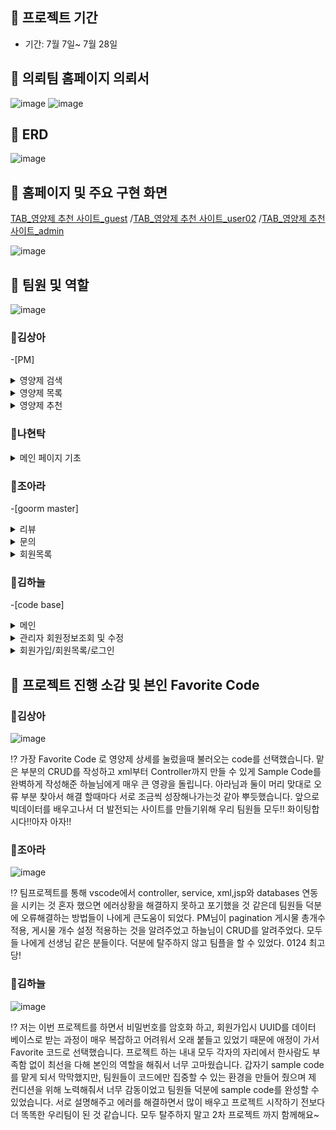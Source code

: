 ## 🐾 프로젝트 기간

- 기간: 7월 7일~ 7월 28일
  

## 🐾 의뢰팀 홈페이지 의뢰서

![image](https://github.com/SSSanga/project_nutrients/assets/132973456/90cd604f-37b0-4b76-8967-2950aa8d53b4)
![image](https://github.com/SSSanga/project_nutrients/assets/132973456/1c049123-9104-4e51-98c2-f1cd241ec178)


##  🐾 ERD

![image](https://github.com/SSSanga/project_nutrients/assets/132973289/fa853d04-8e7e-4da1-bc85-1c65b701d5e6)


##


## 🐾 홈페이지 및 주요 구현 화면
[TAB_영양제 추천 사이트_guest](https://www.youtube.com/watch?v=5T-7S3QLbT8)
/[TAB_영양제 추천 사이트_user02](https://www.youtube.com/watch?v=HiZz9Xk2vTc)
/[TAB_영양제 추천 사이트_admin](https://www.youtube.com/watch?v=7gwySh57mhw)

![image](https://github.com/SSSanga/project_nutrients/assets/132973456/983f20c4-92c3-4190-8a1f-e287314b3abd)




##

## 🐾 팀원 및 역할

![image](https://github.com/SSSanga/project_nutrients/assets/132973456/658fe7fb-a8b0-45ac-9b8f-480966e21a59)


### 💊김상아 
-[PM]

<details>
<summary>영양제 검색</summary>
  
❗ [SearchController.java](https://github.com/SSSanga/project_nutrients/blob/main/src/main/java/com/project/project_nutrients/controller/SearchController.java)

❗ [SearchService.java](https://github.com/SSSanga/project_nutrients/blob/main/src/main/java/com/project/project_nutrients/service/SearchService.java)
</details>

<details>
<summary>영양제 목록</summary>
  
❗ [ListController.java](https://github.com/SSSanga/project_nutrients/blob/main/src/main/java/com/project/project_nutrients/controller/ListController.java)

❗ [ListService.java](https://github.com/SSSanga/project_nutrients/blob/main/src/main/java/com/project/project_nutrients/service/ListService.java)

❗ [supplementMapper.xml](https://github.com/SSSanga/project_nutrients/blob/main/src/main/resources/sqlmapper/mysql/supplementMapper.xml)
</details>

<details>
<summary>영양제 추천</summary>
  
❗ [RecommendationController.java](https://github.com/SSSanga/project_nutrients/blob/main/src/main/java/com/project/project_nutrients/controller/RecommendationController.java)

❗ [RecommService.java](https://github.com/SSSanga/project_nutrients/blob/main/src/main/java/com/project/project_nutrients/service/RecommService.java) 
</details> 

### 💊나현탁
<details>
<summary>메인 페이지 기초</summary>
  
❗ [mainpage.jsp](https://github.com/SSSanga/project_nutrients/blob/main/src/main/webapp/WEB-INF/views/mainpage.jsp)

❗ [main.css](https://github.com/SSSanga/project_nutrients/tree/main/src/main/resources/static/css)

❗ [signup.css](https://github.com/SSSanga/project_nutrients/blob/main/src/main/resources/static/css/signup.css) 
</details> 

### 💊조아라
-[goorm master]
<details>
<summary>리뷰</summary>
  
❗ [ReviewsController.java](https://github.com/SSSanga/project_nutrients/blob/main/src/main/java/com/project/project_nutrients/controller/ReviewsController.java)

❗ [ReviewsService.java](https://github.com/SSSanga/project_nutrients/blob/main/src/main/java/com/project/project_nutrients/service/ReviewsService.java)

❗ [ReviewMapper.xml](https://github.com/SSSanga/project_nutrients/blob/main/src/main/resources/sqlmapper/mysql/ReviewMapper.xml)
</details>

<details>
<summary>문의</summary>
  
❗ [ContactsController.java](https://github.com/SSSanga/project_nutrients/blob/main/src/main/java/com/project/project_nutrients/controller/ContactsController.java)  

❗ [ContactsService.java](https://github.com/SSSanga/project_nutrients/blob/main/src/main/java/com/project/project_nutrients/service/ContactsService.java)

❗ [contactsMapper.xml](https://github.com/SSSanga/project_nutrients/blob/main/src/main/resources/sqlmapper/mysql/contactsMapper.xml)
</details>

<details>
<summary>회원목록</summary>
  
❗ [memberslist.jsp](https://github.com/SSSanga/project_nutrients/blob/main/src/main/webapp/WEB-INF/views/project/members/memberslist.jsp)
</details>

### 💊김하늘
-[code base]

<details>
<summary>메인</summary>
  
❗ [MainController.java](https://github.com/SSSanga/project_nutrients/blob/main/src/main/java/com/project/project_nutrients/controller/MainController.java)

❗ [MainService.java](https://github.com/SSSanga/project_nutrients/blob/main/src/main/java/com/project/project_nutrients/service/MainService.java)

❗ [exampleMapper.xml](https://github.com/SSSanga/project_nutrients/blob/main/src/main/resources/sqlmapper/mysql/exampleMapper.xml)
</details>


<details>
<summary>관리자 회원정보조회 및 수정</summary>
  
❗ [PrincipalUserService.java](https://github.com/SSSanga/project_nutrients/blob/main/src/main/java/com/project/project_nutrients/security/PrincipalUserService.java)  

❗ [PrincipalUser.java](https://github.com/SSSanga/project_nutrients/blob/main/src/main/java/com/project/project_nutrients/security/PrincipalUser.java)  

❗ [AuthsService.java](https://github.com/SSSanga/project_nutrients/blob/main/src/main/java/com/project/project_nutrients/service/AuthsService.java)

❗ [AuthsMapper.xml](https://github.com/SSSanga/project_nutrients/blob/main/src/main/resources/sqlmapper/mysql/AuthsMapper.xml)
</details>


<details>
<summary>회원가입/회원목록/로그인</summary>
  
❗ [MembersController.java](https://github.com/SSSanga/project_nutrients/blob/main/src/main/java/com/project/project_nutrients/controller/MembersController.java)

❗ [MembersService.java](https://github.com/SSSanga/project_nutrients/blob/main/src/main/java/com/project/project_nutrients/service/MembersService.java)

❗ [membersMapper.xml](https://github.com/SSSanga/project_nutrients/blob/main/src/main/resources/sqlmapper/mysql/membersMapper.xml)
</details>

## 🐾 프로젝트 진행 소감 및 본인 Favorite Code

### 💊김상아 

![image](https://github.com/SSSanga/project_nutrients/assets/132973387/e939a42e-0edc-4173-8f13-6b0575c5bef5)


⁉️ 가장 Favorite Code 로 영양제 상세를 눌렀을때 불러오는 code를 선택했습니다. 맡은 부분의 CRUD를 작성하고 xml부터 Controller까지 만들 수 있게 Sample Code를 완벽하게 작성해준 하늘님에게 매우 큰 영광을 돌립니다. 아라님과 둘이 머리 맞대로 오류 부분 찾아서 해결 할때마다 서로 조금씩 성장해나가는것 같아 뿌듯했습니다. 앞으로 빅데이터를 배우고나서 더 발전되는 사이트를 만들기위해 우리 팀원들 모두!! 화이팅합시다!!아자 아자!!

### 💊조아라

![image](https://github.com/SSSanga/project_nutrients/assets/132973289/46de6fde-8ee5-4681-b4e4-856d958852be)


⁉️ 팀프로젝트를 통해 vscode에서 controller, service, xml,jsp와 databases 연동을 시키는 것 혼자 했으면 에러상황을 해결하지 못하고 포기했을 것 같은데 팀원들 덕분에 오류해결하는 방법들이 나에게 큰도움이 되었다.
PM님이 pagination 게시물 총개수 적용, 게시물 개수 설정 적용하는 것을 알려주었고 하늘님이 CRUD를 알려주었다. 모두들 나에게 선생님 같은 분들이다. 덕분에 탈주하지 않고 팀플을 할 수 있었다. 0124 최고당!   


### 💊김하늘

![image](https://github.com/SSSanga/project_nutrients/assets/132973456/b99ac9b9-239a-4a49-baf7-9656b80832e0)


⁉️ 저는 이번 프로젝트를 하면서 비밀번호를 암호화 하고, 회원가입시 UUID를 데이터 베이스로 받는 과정이 매우 복잡하고 어려워서 오래 붙들고 있었기 때문에 애정이 가서 Favorite 코드로 선택했습니다.
프로젝트 하는 내내 모두 각자의 자리에서 한사람도 부족함 없이 최선을 다해 본인의 역할을 해줘서 너무 고마웠습니다. 갑자기 sample code를 맡게 되서 막막했지만, 팀원들이 코드에만 집중할 수 있는 환경을 만들어 줬으며 제 컨디션을 위해 노력해줘서 너무 감동이었고 팀원들 덕분에 sample code를 완성할 수 있었습니다.
서로 설명해주고 에러를 해결하면서 많이 배우고 프로젝트 시작하기 전보다 더 똑똑한 우리팀이 된 것 같습니다. 모두 탈주하지 말고 2차 프로젝트 까지 함께해요~


